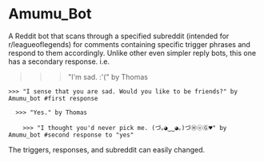 Amumu_Bot
=============

  A Reddit bot that scans through a specified subreddit (intended for r/leagueoflegends) for comments containing specific trigger phrases and respond to them accordingly. Unlike other even simpler reply bots, this one has a secondary response.
  i.e. 
  >>> "I'm sad. :'(" by Thomas
  
    >>> "I sense that you are sad. Would you like to be friends?" by Amumu_bot #first response
    
      >>> "Yes." by Thomas
      
        >>> "I thought you'd never pick me. (づ｡◕‿‿◕｡)づⒽⓤⒼ♥" by Amumu_bot #second response to "yes"
        

The triggers, responses, and subreddit can easily changed.
        
